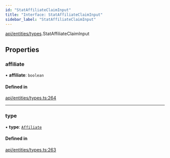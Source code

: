 ```yaml
---
id: "StatAffiliateClaimInput"
title: "Interface: StatAffiliateClaimInput"
sidebar_label: "StatAffiliateClaimInput"
---
```


[api/entities/types](../../../../../modules/API/Entities/Types/Types.md).StatAffiliateClaimInput

## Properties

### affiliate

• **affiliate**: `boolean`

#### Defined in

[api/entities/types.ts:264](https://github.com/PolymeshAssociation/polymesh-sdk/blob/c8da9dfce/src/api/entities/types.ts#L264)

___

### type

• **type**: [`Affiliate`](../../../../../enums/API/Entities/Types/ClaimType/ClaimType.md#affiliate)

#### Defined in

[api/entities/types.ts:263](https://github.com/PolymeshAssociation/polymesh-sdk/blob/c8da9dfce/src/api/entities/types.ts#L263)
